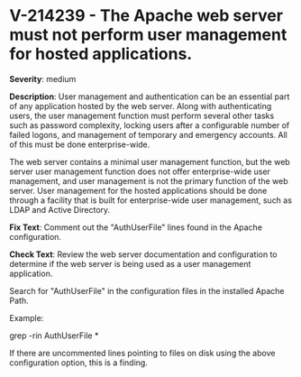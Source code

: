 # V-214239 - The Apache web server must not perform user management for hosted applications.

**Severity**: medium

**Description**:
User management and authentication can be an essential part of any application hosted by the web server. Along with authenticating users, the user management function must perform several other tasks such as password complexity, locking users after a configurable number of failed logons, and management of temporary and emergency accounts. All of this must be done enterprise-wide.

The web server contains a minimal user management function, but the web server user management function does not offer enterprise-wide user management, and user management is not the primary function of the web server. User management for the hosted applications should be done through a facility that is built for enterprise-wide user management, such as LDAP and Active Directory.

**Fix Text**:
Comment out the "AuthUserFile" lines found in the Apache configuration.

**Check Text**:
Review the web server documentation and configuration to determine if the web server is being used as a user management application.
 
Search for "AuthUserFile" in the configuration files in the installed Apache Path.
 
Example:

grep -rin AuthUserFile *
 
If there are uncommented lines pointing to files on disk using the above configuration option, this is a finding.
